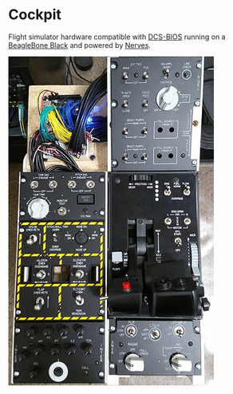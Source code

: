 # Cockpit

Flight simulator hardware compatible with [DCS-BIOS](https://dcs-bios.readthedocs.io/en/latest/) running on a [BeagleBone Black](http://beagleboard.org/black) and powered by [Nerves](https://hexdocs.pm/nerves/getting-started.html).

![](assets/left-panel.jpg)
